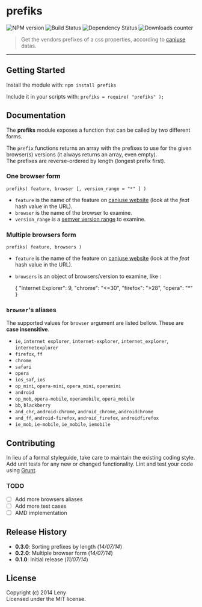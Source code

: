 # prefiks 

![NPM version](http://img.shields.io/npm/v/prefiks.svg) ![Build Status](http://img.shields.io/travis/leny/prefiks.svg) ![Dependency Status](https://david-dm.org/leny/prefiks.svg) ![Downloads counter](http://img.shields.io/npm/dm/prefiks.svg)

> Get the vendors prefixes of a css properties, according to [caniuse](http://caniuse.com) datas.

* * * 

## Getting Started

Install the module with: `npm install prefiks`

Include it in your scripts with: `prefiks = require( "prefiks" );`

## Documentation

The **prefiks** module exposes a function that can be called by two different forms.

The `prefix` functions returns an array with the prefixes to use for the given browser(s) versions (it always returns an array, even empty).  
The prefixes are reverse-ordered by length (longest prefix first).

### One browser form

    prefiks( feature, browser [, version_range = "*" ] )
    
* `feature` is the name of the feature on [caniuse website](http://caniuse.com) (look at the *feat* hash value in the URL).
* `browser` is the name of the browser to examine.
* `version_range` is a [semver version range](https://github.com/isaacs/node-semver#ranges) to examine.

### Multiple browsers form

    prefiks( feature, browsers )
    
* `feature` is the name of the feature on [caniuse website](http://caniuse.com) (look at the *feat* hash value in the URL).
* `browsers` is an object of browsers/version to examine, like :

    {
        "Internet Explorer": 9,
        "chrome": "<=30",
        "firefox": ">28",
        "opera": "*"
    }

### `browser`'s aliases

The supported values for `browser` argument are listed bellow. These are **case insensitive**.

* `ie`, `internet explorer`, `internet-explorer`, `internet_explorer`, `internetexplorer`
* `firefox`, `ff`
* `chrome`
* `safari`
* `opera`
* `ios_saf`, `ios`
* `op_mini`, `opera-mini`, `opera_mini`, `operamini`
* `android`
* `op_mob`, `opera-mobile`, `operamobile`, `opera_mobile`
* `bb`, `blackberry`
* `and_chr`, `android-chrome`, `android_chrome`, `androidchrome`
* `and_ff`, `android-firefox`, `android_firefox`, `androidfirefox`
* `ie_mob`, `ie-mobile`, `ie_mobile`, `iemobile`

## Contributing

In lieu of a formal styleguide, take care to maintain the existing coding style. Add unit tests for any new or changed functionality. Lint and test your code using [Grunt](http://gruntjs.com/).

### TODO

- [ ] Add more browsers aliases
- [ ] Add more test cases
- [ ] AMD implementation

## Release History

* **0.3.0**: Sorting prefixes by length (*14/07/14*)
* **0.2.0**: Multiple browser form (*14/07/14*)
* **0.1.0**: Initial release (*11/07/14*)

## License
Copyright (c) 2014 Leny  
Licensed under the MIT license.
